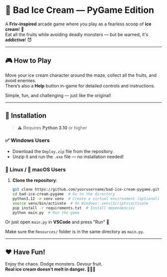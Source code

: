 # 🍦 Bad Ice Cream — PyGame Edition

A **Friv-inspired** arcade game where you play as a fearless scoop of **ice cream**! 🍨  
Eat all the fruits while avoiding deadly monsters — but be warned, it's **addictive**! 😈

---

## 🎮 How to Play

Move your ice cream character around the maze, collect all the fruits, and avoid enemies.  
There’s also a **Help** button in-game for detailed controls and instructions.

Simple, fun, and challenging — just like the original!

---

## 💾 Installation

> ⚠️ Requires **Python 3.10** or higher

### ✅ Windows Users
- Download the `Deploy.zip` file from the repository.
- Unzip it and run the `.exe` file — no installation needed!

### 🐧 Linux / 🍎 macOS Users

1. **Clone the repository**:
    ```bash
    git clone https://github.com/yourusername/bad-ice-cream-pygame.git  # Clone the repository
    cd bad-ice-cream-pygame  # Go to the directory
    python3.12 -m venv venv  # Create a virtual environment (optional)
    source venv/bin/activate  # On Windows: venv\Scripts\activate
    pip install -r requirements.txt  # Install dependencies
    python main.py  # Run the game
    ```

Or just open `main.py` in **VSCode** and press "Run" 🚀

Make sure the `Resources/` folder is in the same directory as `main.py`.

---

## ❤️ Have Fun!

Enjoy the chaos. Dodge monsters. Devour fruit.  
**Real ice cream doesn’t melt in danger.** 🍓🍍🍌


